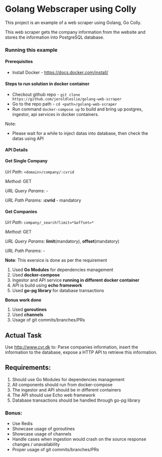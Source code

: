 # Golang Webscraper using Colly

This project is an example of a web scraper using Golang, Go Colly.

This web scraper gets the company information from the website and stores the information into PostgreSQL database.

### Running this example
#### Prerequisites
* Install Docker -  https://docs.docker.com/install/

#### Steps to run solution in docker container

* Checkout github repo - 
`git clone https://github.com/jeroldleslie/golang-web-scraper`
* Go to the repo path - `cd <path>/golang-web-scraper`
* Run command `docker-compose up` to build and bring up postgres, ingestor, api services in docker containers.

Note:
* Please wait for a while to inject datas into database, then check the datas using API

#### API Details


#### Get Single Company
*Url Path*: `<domain>/company/:cvrid`

*Method*: GET

*URL Query Params*: -

*URL Path Params:* **:cvrid** - mandatory

#### Get Companies
*Url Path*: `company/_search?limit=*&offset=*`

*Method*: GET

*URL Query Params*: **limit**(mandatory), **offset**(mandatory)

*URL Path Params:* -
 
**Note**:
This exersice is done as per the requirement
1. Used **Go Modules** for dependencies management
2. Used **docker-compose**
3. Ingestor and API service **running in different docker container**
4. API is build using **echo framework**
5. Used **go-pg library** for database transactions

**Bonus work done**
1. Used **goroutines**
2. Used **channels**
3. Usage of git commits/branches/PRs


## Actual Task

Use http://www.cvr.dk to: Parse companies information, insert the information to the database, expose a HTTP API to retrieve this information.

## Requirements:

1. Should use Go Modules for dependencies management
2. All components should run from docker-compose
3. The ingestor and API should be in different containers
4. The API should use Echo web framework
5. Database transactions should be handled through go-pg library
 
### Bonus:

- Use Redis
- Showcase usage of goroutines
- Showcase usage of channels
- Handle cases when ingestion would crash on the source response changes / unavailability
- Proper usage of git commits/branches/PRs
